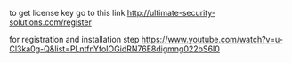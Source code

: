 to get license key go to this link
http://ultimate-security-solutions.com/register

for registration and installation step https://www.youtube.com/watch?v=u-Cl3ka0g-Q&list=PLntfnYfoIOGidRN76E8digmng022bS6I0
